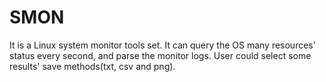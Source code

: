 # SMON
It is a Linux system monitor tools set. It can query the OS many resources' status every second, and parse the monitor logs. User could select some results' save methods(txt, csv and png).
